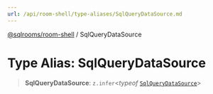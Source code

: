 ```yaml
---
url: /api/room-shell/type-aliases/SqlQueryDataSource.md
---
```

[@sqlrooms/room-shell](../index.md) / SqlQueryDataSource

# Type Alias: SqlQueryDataSource

> **SqlQueryDataSource**: `z.infer`<*typeof* [`SqlQueryDataSource`](../variables/SqlQueryDataSource.md)>
